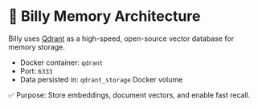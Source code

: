 # 🧠 Billy Memory Architecture

Billy uses [Qdrant](https://qdrant.tech/) as a high-speed, open-source vector database for memory storage.

- Docker container: `qdrant`
- Port: `6333`
- Data persisted in: `qdrant_storage` Docker volume

✅ Purpose: Store embeddings, document vectors, and enable fast recall.
